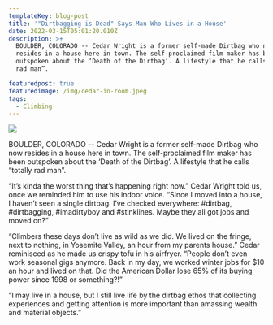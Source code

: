 ```yaml
---
templateKey: blog-post
title: '"Dirtbagging is Dead" Says Man Who Lives in a House'
date: 2022-03-15T05:01:20.010Z
description: >+
  BOULDER, COLORADO -- Cedar Wright is a former self-made Dirtbag who now
  resides in a house here in town. The self-proclaimed film maker has been
  outspoken about the ‘Death of the Dirtbag’. A lifestyle that he calls “totally
  rad man”.

featuredpost: true
featuredimage: /img/cedar-in-room.jpeg
tags:
  - Climbing
---
```

![](/img/cedar-in-room.jpeg)

BOULDER, COLORADO -- Cedar Wright is a former self-made Dirtbag who now resides in a house here in town. The self-proclaimed film maker has been outspoken about the ‘Death of the Dirtbag’. A lifestyle that he calls “totally rad man”.

“It’s kinda the worst thing that’s happening right now.” Cedar Wright told us, once we reminded him to use his indoor voice. “Since I moved into a house, I haven’t seen a single dirtbag. I’ve checked everywhere: #dirtbag, #dirtbagging, #imadirtyboy and #stinklines. Maybe they all got jobs and moved on?”

“Climbers these days don’t live as wild as we did. We lived on the fringe, next to nothing, in Yosemite Valley, an hour from my parents house.” Cedar reminisced as he made us crispy tofu in his airfryer. “People don’t even work seasonal gigs anymore. Back in my day, we worked winter jobs for $10 an hour and lived on that. Did the American Dollar lose 65% of its buying power since 1998 or something?!” 

“I may live in a house, but I still live life by the dirtbag ethos that collecting experiences and getting attention is more important than amassing wealth and material objects.”